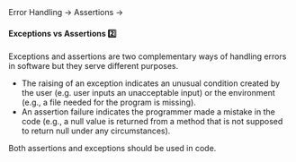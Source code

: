 <link rel="stylesheet" href="{{baseUrl}}/css/textbook.css">

<div class="website-content">

<div id="path">Error Handling &rarr; Assertions &rarr;</div>

<div id="title">

#### Exceptions vs Assertions :two:

</div>

<div id="body">

Exceptions and assertions are two complementary ways of handling errors in software but they serve different purposes.

* The raising of an exception indicates an unusual condition created by the user (e.g.  user inputs an unacceptable input) or the environment (e.g., a file needed for the program is missing).
* An assertion failure indicates the programmer made a mistake in the code (e.g., a null value is returned from a method that is not supposed to return null under any circumstances).

Both assertions and exceptions should be used in code.  

</div>

<div id="extras">

<include src="exercises.md" />

<div>

</div>
